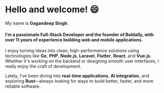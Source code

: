 # Hello and welcome! 😄  
My name is **Gagandeep Singh**.

#### I’m a passionate Full-Stack Developer and the founder of **Boldally**, with over 11 years of experience building web and mobile applications.

I enjoy turning ideas into clean, high-performance solutions using technologies like **Go**, **PHP**, **Node.js**, **Laravel**, **Flutter**, **React**, and **Vue.js**. Whether it's working on the backend or designing smooth user interfaces, I really enjoy the craft of development.

Lately, I’ve been diving into **real-time applications**, **AI integration**, and exploring **Rust**—always looking for ways to build better, faster, and more reliable software.
